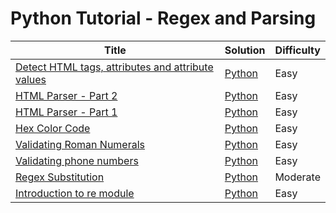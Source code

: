 # Python Tutorial - Regex and Parsing

| Title | Solution | Difficulty |
| ----- | -------- | ---------- |
| [Detect HTML tags, attributes and attribute values](https://www.hackerrank.com/challenges/detect-html-tags-attributes-and-attribute-values) | [Python](./Detect%20HTML%20tags,%20attributes%20and%20attribute%20values/main.py) | Easy |
| [HTML Parser - Part 2](https://www.hackerrank.com/challenges/html-parser-part-2) | [Python](./HTML%20Parser%20-%20Part%202/main.py) | Easy |
| [HTML Parser - Part 1](https://www.hackerrank.com/challenges/html-parser-part-1) | [Python](./HTML%20Parser%20-%20Part%201/main.py) | Easy |
| [Hex Color Code](https://www.hackerrank.com/challenges/hex-color-code) | [Python](./Hex%20Color%20Code/main.py) | Easy |
| [Validating Roman Numerals](https://www.hackerrank.com/challenges/validate-a-roman-number) | [Python](./Validating%20Roman%20Numerals/main.py) | Easy |
| [Validating phone numbers](https://www.hackerrank.com/challenges/validating-the-phone-number) | [Python](./Validating%20phone%20numbers/main.py) | Easy |
| [Regex Substitution](https://www.hackerrank.com/challenges/re-sub-regex-substitution) | [Python](./Regex%20Substitution/main.py) | Moderate |
| [Introduction to re module](https://www.hackerrank.com/challenges/introduction-to-regex) | [Python](./Introduction%20to%20re%20module) | Easy |
